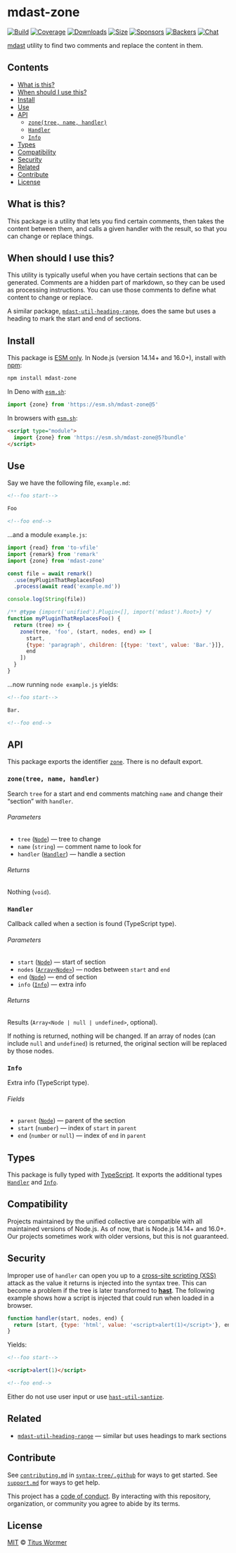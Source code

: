 # mdast-zone

[![Build][build-badge]][build]
[![Coverage][coverage-badge]][coverage]
[![Downloads][downloads-badge]][downloads]
[![Size][size-badge]][size]
[![Sponsors][sponsors-badge]][collective]
[![Backers][backers-badge]][collective]
[![Chat][chat-badge]][chat]

[mdast][] utility to find two comments and replace the content in them.

## Contents

*   [What is this?](#what-is-this)
*   [When should I use this?](#when-should-i-use-this)
*   [Install](#install)
*   [Use](#use)
*   [API](#api)
    *   [`zone(tree, name, handler)`](#zonetree-name-handler)
    *   [`Handler`](#handler)
    *   [`Info`](#info)
*   [Types](#types)
*   [Compatibility](#compatibility)
*   [Security](#security)
*   [Related](#related)
*   [Contribute](#contribute)
*   [License](#license)

## What is this?

This package is a utility that lets you find certain comments, then takes the
content between them, and calls a given handler with the result, so that you can
change or replace things.

## When should I use this?

This utility is typically useful when you have certain sections that can be
generated.
Comments are a hidden part of markdown, so they can be used as processing
instructions.
You can use those comments to define what content to change or replace.

A similar package, [`mdast-util-heading-range`][mdast-util-heading-range], does
the same but uses a heading to mark the start and end of sections.

## Install

This package is [ESM only][esm].
In Node.js (version 14.14+ and 16.0+), install with [npm][]:

```sh
npm install mdast-zone
```

In Deno with [`esm.sh`][esmsh]:

```js
import {zone} from 'https://esm.sh/mdast-zone@5'
```

In browsers with [`esm.sh`][esmsh]:

```html
<script type="module">
  import {zone} from 'https://esm.sh/mdast-zone@5?bundle'
</script>
```

## Use

Say we have the following file, `example.md`:

```markdown
<!--foo start-->

Foo

<!--foo end-->
```

…and a module `example.js`:

```js
import {read} from 'to-vfile'
import {remark} from 'remark'
import {zone} from 'mdast-zone'

const file = await remark()
  .use(myPluginThatReplacesFoo)
  .process(await read('example.md'))

console.log(String(file))

/** @type {import('unified').Plugin<[], import('mdast').Root>} */
function myPluginThatReplacesFoo() {
  return (tree) => {
    zone(tree, 'foo', (start, nodes, end) => [
      start,
      {type: 'paragraph', children: [{type: 'text', value: 'Bar.'}]},
      end
    ])
  }
}
```

…now running `node example.js` yields:

```markdown
<!--foo start-->

Bar.

<!--foo end-->
```

## API

This package exports the identifier [`zone`][api-zone].
There is no default export.

### `zone(tree, name, handler)`

Search `tree` for a start and end comments matching `name` and change their
“section” with `handler`.

###### Parameters

*   `tree` ([`Node`][node])
    — tree to change
*   `name` (`string`)
    — comment name to look for
*   `handler` ([`Handler`][api-handler])
    — handle a section

###### Returns

Nothing (`void`).

### `Handler`

Callback called when a section is found (TypeScript type).

###### Parameters

*   `start` ([`Node`][node])
    — start of section
*   `nodes` ([`Array<Node>`][node])
    — nodes between `start` and `end`
*   `end` ([`Node`][node])
    — end of section
*   `info` ([`Info`][api-info])
    — extra info

###### Returns

Results (`Array<Node | null | undefined>`, optional).

If nothing is returned, nothing will be changed.
If an array of nodes (can include `null` and `undefined`) is returned, the
original section will be replaced by those nodes.

### `Info`

Extra info (TypeScript type).

###### Fields

*   `parent` ([`Node`][node])
    — parent of the section
*   `start` (`number`)
    — index of `start` in `parent`
*   `end` (`number` or `null`)
    — index of `end` in `parent`

## Types

This package is fully typed with [TypeScript][].
It exports the additional types [`Handler`][api-handler] and
[`Info`][api-info].

## Compatibility

Projects maintained by the unified collective are compatible with all maintained
versions of Node.js.
As of now, that is Node.js 14.14+ and 16.0+.
Our projects sometimes work with older versions, but this is not guaranteed.

## Security

Improper use of `handler` can open you up to a [cross-site scripting (XSS)][xss]
attack as the value it returns is injected into the syntax tree.
This can become a problem if the tree is later transformed to **[hast][]**.
The following example shows how a script is injected that could run when loaded
in a browser.

```js
function handler(start, nodes, end) {
  return [start, {type: 'html', value: '<script>alert(1)</script>'}, end]
}
```

Yields:

```markdown
<!--foo start-->

<script>alert(1)</script>

<!--foo end-->
```

Either do not use user input or use [`hast-util-santize`][hast-util-sanitize].

## Related

*   [`mdast-util-heading-range`](https://github.com/syntax-tree/mdast-util-heading-range)
    — similar but uses headings to mark sections

## Contribute

See [`contributing.md`][contributing] in [`syntax-tree/.github`][health] for
ways to get started.
See [`support.md`][support] for ways to get help.

This project has a [code of conduct][coc].
By interacting with this repository, organization, or community you agree to
abide by its terms.

## License

[MIT][license] © [Titus Wormer][author]

<!-- Definitions -->

[build-badge]: https://github.com/syntax-tree/mdast-zone/workflows/main/badge.svg

[build]: https://github.com/syntax-tree/mdast-zone/actions

[coverage-badge]: https://img.shields.io/codecov/c/github/syntax-tree/mdast-zone.svg

[coverage]: https://codecov.io/github/syntax-tree/mdast-zone

[downloads-badge]: https://img.shields.io/npm/dm/mdast-zone.svg

[downloads]: https://www.npmjs.com/package/mdast-zone

[size-badge]: https://img.shields.io/bundlephobia/minzip/mdast-zone.svg

[size]: https://bundlephobia.com/result?p=mdast-zone

[sponsors-badge]: https://opencollective.com/unified/sponsors/badge.svg

[backers-badge]: https://opencollective.com/unified/backers/badge.svg

[collective]: https://opencollective.com/unified

[chat-badge]: https://img.shields.io/badge/chat-discussions-success.svg

[chat]: https://github.com/syntax-tree/unist/discussions

[npm]: https://docs.npmjs.com/cli/install

[esm]: https://gist.github.com/sindresorhus/a39789f98801d908bbc7ff3ecc99d99c

[esmsh]: https://esm.sh

[typescript]: https://www.typescriptlang.org

[license]: license

[author]: https://wooorm.com

[health]: https://github.com/syntax-tree/.github

[contributing]: https://github.com/syntax-tree/.github/blob/main/contributing.md

[support]: https://github.com/syntax-tree/.github/blob/main/support.md

[coc]: https://github.com/syntax-tree/.github/blob/main/code-of-conduct.md

[xss]: https://en.wikipedia.org/wiki/Cross-site_scripting

[mdast]: https://github.com/syntax-tree/mdast

[node]: https://github.com/syntax-tree/mdast#nodes

[mdast-util-heading-range]: https://github.com/syntax-tree/mdast-util-heading-range

[hast]: https://github.com/syntax-tree/hast

[hast-util-sanitize]: https://github.com/syntax-tree/hast-util-sanitize

[api-zone]: #zonetree-name-handler

[api-handler]: #handler

[api-info]: #info
